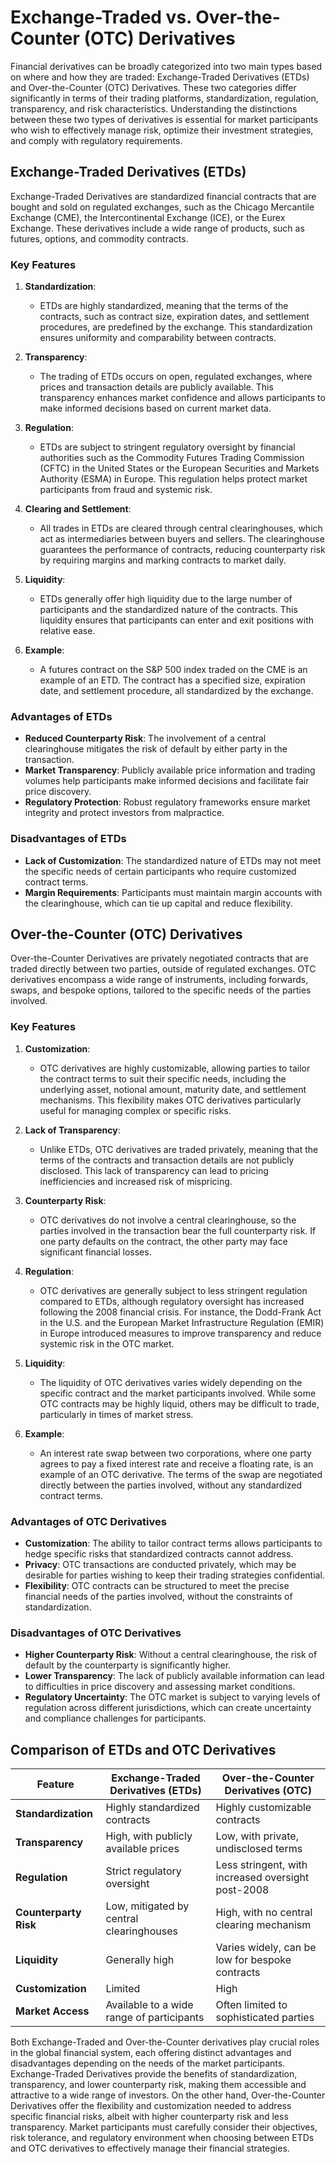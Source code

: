 # Exchange-Traded vs. Over-the-Counter (OTC) Derivatives

Financial derivatives can be broadly categorized into two main types based on where and how they are traded: Exchange-Traded Derivatives (ETDs) and Over-the-Counter (OTC) Derivatives. These two categories differ significantly in terms of their trading platforms, standardization, regulation, transparency, and risk characteristics. Understanding the distinctions between these two types of derivatives is essential for market participants who wish to effectively manage risk, optimize their investment strategies, and comply with regulatory requirements.

## Exchange-Traded Derivatives (ETDs)

Exchange-Traded Derivatives are standardized financial contracts that are bought and sold on regulated exchanges, such as the Chicago Mercantile Exchange (CME), the Intercontinental Exchange (ICE), or the Eurex Exchange. These derivatives include a wide range of products, such as futures, options, and commodity contracts.

### Key Features

1. **Standardization**:
   - ETDs are highly standardized, meaning that the terms of the contracts, such as contract size, expiration dates, and settlement procedures, are predefined by the exchange. This standardization ensures uniformity and comparability between contracts.

2. **Transparency**:
   - The trading of ETDs occurs on open, regulated exchanges, where prices and transaction details are publicly available. This transparency enhances market confidence and allows participants to make informed decisions based on current market data.

3. **Regulation**:
   - ETDs are subject to stringent regulatory oversight by financial authorities such as the Commodity Futures Trading Commission (CFTC) in the United States or the European Securities and Markets Authority (ESMA) in Europe. This regulation helps protect market participants from fraud and systemic risk.

4. **Clearing and Settlement**:
   - All trades in ETDs are cleared through central clearinghouses, which act as intermediaries between buyers and sellers. The clearinghouse guarantees the performance of contracts, reducing counterparty risk by requiring margins and marking contracts to market daily.

5. **Liquidity**:
   - ETDs generally offer high liquidity due to the large number of participants and the standardized nature of the contracts. This liquidity ensures that participants can enter and exit positions with relative ease.

6. **Example**:
   - A futures contract on the S&P 500 index traded on the CME is an example of an ETD. The contract has a specified size, expiration date, and settlement procedure, all standardized by the exchange.

### Advantages of ETDs

- **Reduced Counterparty Risk**: The involvement of a central clearinghouse mitigates the risk of default by either party in the transaction.
- **Market Transparency**: Publicly available price information and trading volumes help participants make informed decisions and facilitate fair price discovery.
- **Regulatory Protection**: Robust regulatory frameworks ensure market integrity and protect investors from malpractice.

### Disadvantages of ETDs

- **Lack of Customization**: The standardized nature of ETDs may not meet the specific needs of certain participants who require customized contract terms.
- **Margin Requirements**: Participants must maintain margin accounts with the clearinghouse, which can tie up capital and reduce flexibility.

## Over-the-Counter (OTC) Derivatives

Over-the-Counter Derivatives are privately negotiated contracts that are traded directly between two parties, outside of regulated exchanges. OTC derivatives encompass a wide range of instruments, including forwards, swaps, and bespoke options, tailored to the specific needs of the parties involved.

### Key Features

1. **Customization**:
   - OTC derivatives are highly customizable, allowing parties to tailor the contract terms to suit their specific needs, including the underlying asset, notional amount, maturity date, and settlement mechanisms. This flexibility makes OTC derivatives particularly useful for managing complex or specific risks.

2. **Lack of Transparency**:
   - Unlike ETDs, OTC derivatives are traded privately, meaning that the terms of the contracts and transaction details are not publicly disclosed. This lack of transparency can lead to pricing inefficiencies and increased risk of mispricing.

3. **Counterparty Risk**:
   - OTC derivatives do not involve a central clearinghouse, so the parties involved in the transaction bear the full counterparty risk. If one party defaults on the contract, the other party may face significant financial losses.

4. **Regulation**:
   - OTC derivatives are generally subject to less stringent regulation compared to ETDs, although regulatory oversight has increased following the 2008 financial crisis. For instance, the Dodd-Frank Act in the U.S. and the European Market Infrastructure Regulation (EMIR) in Europe introduced measures to improve transparency and reduce systemic risk in the OTC market.

5. **Liquidity**:
   - The liquidity of OTC derivatives varies widely depending on the specific contract and the market participants involved. While some OTC contracts may be highly liquid, others may be difficult to trade, particularly in times of market stress.

6. **Example**:
   - An interest rate swap between two corporations, where one party agrees to pay a fixed interest rate and receive a floating rate, is an example of an OTC derivative. The terms of the swap are negotiated directly between the parties involved, without any standardized contract terms.

### Advantages of OTC Derivatives

- **Customization**: The ability to tailor contract terms allows participants to hedge specific risks that standardized contracts cannot address.
- **Privacy**: OTC transactions are conducted privately, which may be desirable for parties wishing to keep their trading strategies confidential.
- **Flexibility**: OTC contracts can be structured to meet the precise financial needs of the parties involved, without the constraints of standardization.

### Disadvantages of OTC Derivatives

- **Higher Counterparty Risk**: Without a central clearinghouse, the risk of default by the counterparty is significantly higher.
- **Lower Transparency**: The lack of publicly available information can lead to difficulties in price discovery and assessing market conditions.
- **Regulatory Uncertainty**: The OTC market is subject to varying levels of regulation across different jurisdictions, which can create uncertainty and compliance challenges for participants.

## Comparison of ETDs and OTC Derivatives

| Feature                | Exchange-Traded Derivatives (ETDs)        | Over-the-Counter Derivatives (OTC)        |
|------------------------|-------------------------------------------|-------------------------------------------|
| **Standardization**    | Highly standardized contracts             | Highly customizable contracts             |
| **Transparency**       | High, with publicly available prices      | Low, with private, undisclosed terms      |
| **Regulation**         | Strict regulatory oversight               | Less stringent, with increased oversight post-2008 |
| **Counterparty Risk**  | Low, mitigated by central clearinghouses  | High, with no central clearing mechanism  |
| **Liquidity**          | Generally high                           | Varies widely, can be low for bespoke contracts |
| **Customization**      | Limited                                   | High                                      |
| **Market Access**      | Available to a wide range of participants | Often limited to sophisticated parties    |


Both Exchange-Traded and Over-the-Counter derivatives play crucial roles in the global financial system, each offering distinct advantages and disadvantages depending on the needs of the market participants. Exchange-Traded Derivatives provide the benefits of standardization, transparency, and lower counterparty risk, making them accessible and attractive to a wide range of investors. On the other hand, Over-the-Counter Derivatives offer the flexibility and customization needed to address specific financial risks, albeit with higher counterparty risk and less transparency. Market participants must carefully consider their objectives, risk tolerance, and regulatory environment when choosing between ETDs and OTC derivatives to effectively manage their financial strategies.
